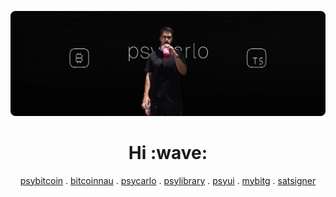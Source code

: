 [![hero](https://github.com/Psycarlo/Psycarlo/blob/main/hero.png)](https://psycarlo.com)

<h1 align='center'> Hi :wave:</h1>
<p align='center'>
  <a href="https://psybitcoin.com">psybitcoin</a> .
  <a href="https://bitcoinnau.com">bitcoinnau</a> .
  <a href="https://psycarlo.com">psycarlo</a> .
  <a href="https://psylibrary.com">psylibrary</a> .
  <a href="https://psyui.com">psyui</a> .
  <a href="https://mybitg.com">mybitg</a> .
  <a href="https://satsigner.com">satsigner</a>
</p>
